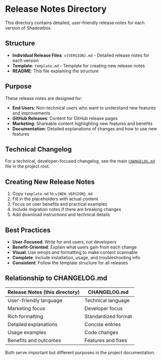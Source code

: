 # Release Notes Directory

This directory contains detailed, user-friendly release notes for each version of Shadowbox.

## Structure

- **Individual Release Files**: `v{VERSION}.md` - Detailed release notes for each version
- **Template**: `template.md` - Template for creating new release notes
- **README**: This file explaining the structure

## Purpose

These release notes are designed for:
- **End Users**: Non-technical users who want to understand new features and improvements
- **GitHub Releases**: Content for GitHub release pages
- **Marketing**: Shareable content highlighting new features and benefits
- **Documentation**: Detailed explanations of changes and how to use new features

## Technical Changelog

For a technical, developer-focused changelog, see the main [`CHANGELOG.md`](../../CHANGELOG.md) file in the project root.

## Creating New Release Notes

1. Copy `template.md` to `v{NEW_VERSION}.md`
2. Fill in the placeholders with actual content
3. Focus on user benefits and practical examples
4. Include migration notes if there are breaking changes
5. Add download instructions and technical details

## Best Practices

- **User-Focused**: Write for end users, not developers
- **Benefit-Oriented**: Explain what users gain from each change
- **Visual**: Use emojis and formatting to make content scannable
- **Complete**: Include installation, usage, and troubleshooting info
- **Consistent**: Follow the template structure for all releases

## Relationship to CHANGELOG.md

| Release Notes (this directory) | CHANGELOG.md |
|-------------------------------|--------------|
| User-friendly language | Technical language |
| Marketing focus | Developer focus |
| Rich formatting | Standardized format |
| Detailed explanations | Concise entries |
| Usage examples | Code changes |
| Benefits and outcomes | Features and fixes |

Both serve important but different purposes in the project documentation.